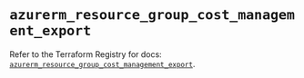 # `azurerm_resource_group_cost_management_export`

Refer to the Terraform Registry for docs: [`azurerm_resource_group_cost_management_export`](https://registry.terraform.io/providers/hashicorp/azurerm/4.31.0/docs/resources/resource_group_cost_management_export).

